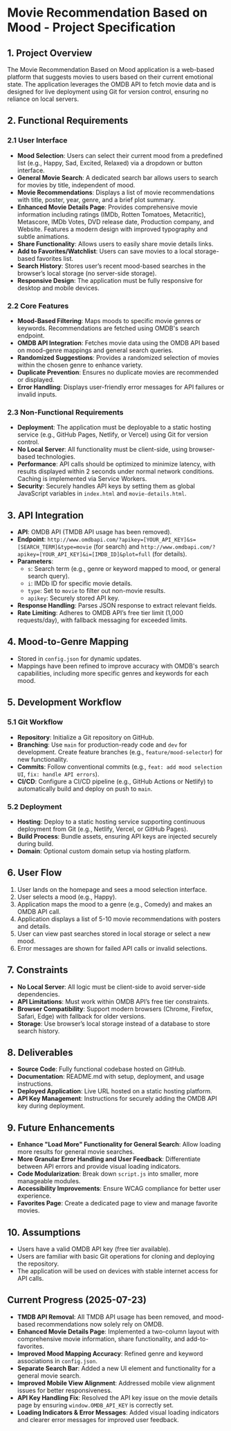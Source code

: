 # Movie Recommendation Based on Mood - Project Specification

## 1. Project Overview
The Movie Recommendation Based on Mood application is a web-based platform that suggests movies to users based on their current emotional state. The application leverages the OMDB API to fetch movie data and is designed for live deployment using Git for version control, ensuring no reliance on local servers.

## 2. Functional Requirements

### 2.1 User Interface
- **Mood Selection**: Users can select their current mood from a predefined list (e.g., Happy, Sad, Excited, Relaxed) via a dropdown or button interface.
- **General Movie Search**: A dedicated search bar allows users to search for movies by title, independent of mood.
- **Movie Recommendations**: Displays a list of movie recommendations with title, poster, year, genre, and a brief plot summary.
- **Enhanced Movie Details Page**: Provides comprehensive movie information including ratings (IMDb, Rotten Tomatoes, Metacritic), Metascore, IMDb Votes, DVD release date, Production company, and Website. Features a modern design with improved typography and subtle animations.
- **Share Functionality**: Allows users to easily share movie details links.
- **Add to Favorites/Watchlist**: Users can save movies to a local storage-based favorites list.
- **Search History**: Stores user’s recent mood-based searches in the browser’s local storage (no server-side storage).
- **Responsive Design**: The application must be fully responsive for desktop and mobile devices.

### 2.2 Core Features
- **Mood-Based Filtering**: Maps moods to specific movie genres or keywords. Recommendations are fetched using OMDB's search endpoint.
- **OMDB API Integration**: Fetches movie data using the OMDB API based on mood-genre mappings and general search queries.
- **Randomized Suggestions**: Provides a randomized selection of movies within the chosen genre to enhance variety.
- **Duplicate Prevention**: Ensures no duplicate movies are recommended or displayed.
- **Error Handling**: Displays user-friendly error messages for API failures or invalid inputs.

### 2.3 Non-Functional Requirements
- **Deployment**: The application must be deployable to a static hosting service (e.g., GitHub Pages, Netlify, or Vercel) using Git for version control.
- **No Local Server**: All functionality must be client-side, using browser-based technologies.
- **Performance**: API calls should be optimized to minimize latency, with results displayed within 2 seconds under normal network conditions. Caching is implemented via Service Workers.
- **Security**: Securely handles API keys by setting them as global JavaScript variables in `index.html` and `movie-details.html`.

## 3. API Integration
- **API**: OMDB API (TMDB API usage has been removed).
- **Endpoint**: `http://www.omdbapi.com/?apikey=[YOUR_API_KEY]&s=[SEARCH_TERM]&type=movie` (for search) and `http://www.omdbapi.com/?apikey=[YOUR_API_KEY]&i=[IMDB_ID]&plot=full` (for details).
- **Parameters**:
  - `s`: Search term (e.g., genre or keyword mapped to mood, or general search query).
  - `i`: IMDb ID for specific movie details.
  - `type`: Set to `movie` to filter out non-movie results.
  - `apikey`: Securely stored API key.
- **Response Handling**: Parses JSON response to extract relevant fields.
- **Rate Limiting**: Adheres to OMDB API’s free tier limit (1,000 requests/day), with fallback messaging for exceeded limits.

## 4. Mood-to-Genre Mapping
- Stored in `config.json` for dynamic updates.
- Mappings have been refined to improve accuracy with OMDB's search capabilities, including more specific genres and keywords for each mood.

## 5. Development Workflow

### 5.1 Git Workflow
- **Repository**: Initialize a Git repository on GitHub.
- **Branching**: Use `main` for production-ready code and `dev` for development. Create feature branches (e.g., `feature/mood-selector`) for new functionality.
- **Commits**: Follow conventional commits (e.g., `feat: add mood selection UI`, `fix: handle API errors`).
- **CI/CD**: Configure a CI/CD pipeline (e.g., GitHub Actions or Netlify) to automatically build and deploy on push to `main`.

### 5.2 Deployment
- **Hosting**: Deploy to a static hosting service supporting continuous deployment from Git (e.g., Netlify, Vercel, or GitHub Pages).
- **Build Process**: Bundle assets, ensuring API keys are injected securely during build.
- **Domain**: Optional custom domain setup via hosting platform.

## 6. User Flow
1. User lands on the homepage and sees a mood selection interface.
2. User selects a mood (e.g., Happy).
3. Application maps the mood to a genre (e.g., Comedy) and makes an OMDB API call.
4. Application displays a list of 5-10 movie recommendations with posters and details.
5. User can view past searches stored in local storage or select a new mood.
6. Error messages are shown for failed API calls or invalid selections.

## 7. Constraints
- **No Local Server**: All logic must be client-side to avoid server-side dependencies.
- **API Limitations**: Must work within OMDB API’s free tier constraints.
- **Browser Compatibility**: Support modern browsers (Chrome, Firefox, Safari, Edge) with fallback for older versions.
- **Storage**: Use browser’s local storage instead of a database to store search history.

## 8. Deliverables
- **Source Code**: Fully functional codebase hosted on GitHub.
- **Documentation**: README.md with setup, deployment, and usage instructions.
- **Deployed Application**: Live URL hosted on a static hosting platform.
- **API Key Management**: Instructions for securely adding the OMDB API key during deployment.

## 9. Future Enhancements
- **Enhance "Load More" Functionality for General Search**: Allow loading more results for general movie searches.
- **More Granular Error Handling and User Feedback**: Differentiate between API errors and provide visual loading indicators.
- **Code Modularization**: Break down `script.js` into smaller, more manageable modules.
- **Accessibility Improvements**: Ensure WCAG compliance for better user experience.
- **Favorites Page**: Create a dedicated page to view and manage favorite movies.

## 10. Assumptions
- Users have a valid OMDB API key (free tier available).
- Users are familiar with basic Git operations for cloning and deploying the repository.
- The application will be used on devices with stable internet access for API calls.

## Current Progress (2025-07-23)
- **TMDB API Removal**: All TMDB API usage has been removed, and mood-based recommendations now solely rely on OMDB.
- **Enhanced Movie Details Page**: Implemented a two-column layout with comprehensive movie information, share functionality, and add-to-favorites.
- **Improved Mood Mapping Accuracy**: Refined genre and keyword associations in `config.json`.
- **Separate Search Bar**: Added a new UI element and functionality for a general movie search.
- **Improved Mobile View Alignment**: Addressed mobile view alignment issues for better responsiveness.
- **API Key Handling Fix**: Resolved the API key issue on the movie details page by ensuring `window.OMDB_API_KEY` is correctly set.
- **Loading Indicators & Error Messages**: Added visual loading indicators and clearer error messages for improved user feedback.

